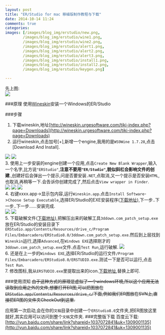 ```yaml
---
layout: post
title: "ER/Studio for mac 移植版制作教程与下载"
date: 2014-10-14 11:24
comments: true
categories: 
images: [/images/blog_img/erstudio/new.png,
        /images/blog_img/erstudio/wine1.png,
        /images/blog_img/erstudio/wine2.png,
        /images/blog_img/erstudio/alert1.png,
        /images/blog_img/erstudio/alert2.png,
        /images/blog_img/erstudio/alert3.png,
        /images/blog_img/erstudio/install1.png,
        /images/blog_img/erstudio/install2.png,
        /images/blog_img/erstudio/keygen.png]

---
```

[new]:{{page.images[0]}}
[wine1]:{{page.images[1]}}
[wine2]:{{page.images[2]}}
[alert1]:{{page.images[3]}}
[alert2]:{{page.images[4]}}
[alert3]:{{page.images[5]}}
[install1]:{{page.images[6]}}
[install2]:{{page.images[7]}}
[keygen]:{{page.images[8]}}

先上图:  
![][new]

###原理
使用[Wineskin](http://wineskin.urgesoftware.com/tiki-index.php)安装一个Windows的ER/Studio

###步骤
1. 下载wineskin,地址[http://wineskin.urgesoftware.com/tiki-index.php?page=Downloads](http://wineskin.urgesoftware.com/tiki-index.php?page=Downloads)
2. 运行wineskin,点击加号[+],新增一个engine,我用的是`WS9Wine 1.7.28`,点击[Download And Install].  
<!-- more -->
![][wine1]
![][wine2]  
3. 使用上一步安装的engine创建一个应用,点击`Create New Blank Wrapper`,输入一个名字,比方说`"ERStudio"`,**注意不要用`"ER/Studio"`,貌似斜杠会影响文件的创建**.,创建好后会弹出一个提示,问是否要安装`.NET`,点取消,又一个提示是否安装`HTML`,也取消,再稍等一下.会告诉你创建完成了,然后点击`View wrapper in Finder`.  
![][alert1]
![][alert2]
![][alert3]  
4. 右键xxxx.app->显示包内容,运行`Wineskin.app`.点击`Install Software`->`Choose Setup Executable`,选择ER/Studio的EXE安装程序([下载地址](http://pan.baidu.com/wap/shareview?&shareid=1817104890&uk=2336093466&dir=%2F%E5%88%86%E4%BA%AB%2Fsoftwave%2FERStudio8&page=1&num=20&fsid=4244204594&third=4)),下一步..下一步..下一步......安装完成.  
![][install1]
![][install2]  
5. 下载破解文件([下载地址](http://pan.baidu.com/wap/shareview?&shareid=1817104890&uk=2336093466&dir=%2F%E5%88%86%E4%BA%AB%2Fsoftwave%2FERStudio8&page=1&num=20&fsid=1394660492&third=4)),把解压出来的破解工具`3ddown.com_patch_setup.exe`放在ER/Studio的安装目录下`ERStudio.app/Contents/Resources/drive_c/Program Files/Embarcadero/ERStudio8.0/3ddown.com_patch_setup.exe`.然后到上层找到`Wineskin`运行,选择`Advanced`,在`Windows EXE`选择刚才的`3ddown.com_patch_setup.exe`文件.点击`Test Run`,运行破解.
![][keygen]  
6. 还是在上一步的`Windows EXE`,选择ER/Studio的运行文件`/Program Files/Embarcadero/ERStudio8.0/ERSTUDIO.exe`.测试一下是否可以运行,点击`Test Run`.  
7. 修改图标,我从`ERSTUDIO.exe`里提取出来的icon.[下载地址]({{site.url}}/images/blog_img/erstudio/icon.icns),替换上即可.

###使用须知
~~由于这种方式的原理是虚拟了一个windows环境,所以这个应用无法读取到应用之外的文件,想要打开ER图,可以把图放在`ERStudio.app/Contents/Resources/drive_c/`下面,例如我们ER图放在SVN上,直接把ER图的文件夹CheckOut到这里.~~

应用第一次启动,会在你的`文稿`目录中创建一个`ERStudio8.0`文件夹,把ER图放这里就好,其实应用可以访问到整个`文稿`文件夹.
###完整版下载
百度云下载:[http://yun.baidu.com/share/link?shareid=1037072841&uk=1309001135](http://yun.baidu.com/share/link?shareid=1037072841&uk=1309001135)